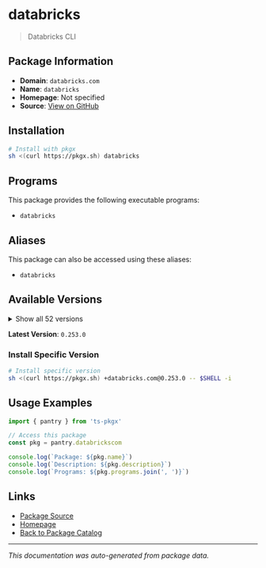 # databricks

> Databricks CLI

## Package Information

- **Domain**: `databricks.com`
- **Name**: `databricks`
- **Homepage**: Not specified
- **Source**: [View on GitHub](https://github.com/pkgxdev/pantry/tree/main/projects/databricks.com/package.yml)

## Installation

```bash
# Install with pkgx
sh <(curl https://pkgx.sh) databricks
```

## Programs

This package provides the following executable programs:

- `databricks`

## Aliases

This package can also be accessed using these aliases:

- `databricks`

## Available Versions

<details>
<summary>Show all 52 versions</summary>

- `0.253.0`, `0.252.0`, `0.251.0`, `0.250.0`, `0.249.0`
- `0.248.0`, `0.247.1`, `0.247.0`, `0.246.0`, `0.245.0`
- `0.244.0`, `0.243.0`, `0.242.0`, `0.241.2`, `0.241.1`
- `0.241.0`, `0.240.0`, `0.239.1`, `0.239.0`, `0.238.0`
- `0.237.0`, `0.236.0`, `0.235.0`, `0.234.0`, `0.233.0`
- `0.232.1`, `0.232.0`, `0.231.0`, `0.230.0`, `0.229.0`
- `0.228.1`, `0.228.0`, `0.227.1`, `0.227.0`, `0.226.0`
- `0.225.0`, `0.224.1`, `0.224.0`, `0.223.2`, `0.223.1`
- `0.223.0`, `0.222.0`, `0.221.1`, `0.221.0`, `0.220.0`
- `0.219.0`, `0.218.1`, `0.218.0`, `0.217.1`, `0.217.0`
- `0.216.0`, `0.215.0`

</details>

**Latest Version**: `0.253.0`

### Install Specific Version

```bash
# Install specific version
sh <(curl https://pkgx.sh) +databricks.com@0.253.0 -- $SHELL -i
```

## Usage Examples

```typescript
import { pantry } from 'ts-pkgx'

// Access this package
const pkg = pantry.databrickscom

console.log(`Package: ${pkg.name}`)
console.log(`Description: ${pkg.description}`)
console.log(`Programs: ${pkg.programs.join(', ')}`)
```

## Links

- [Package Source](https://github.com/pkgxdev/pantry/tree/main/projects/databricks.com/package.yml)
- [Homepage](#)
- [Back to Package Catalog](../package-catalog.md)

---

*This documentation was auto-generated from package data.*

